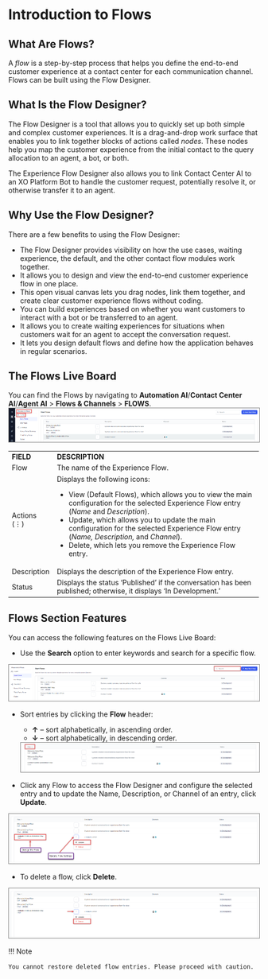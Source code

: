 # Introduction to Flows

## What Are Flows?

A _flow_ is a step-by-step process that helps you define the end-to-end customer experience at a contact center for each communication channel. Flows can be built using the Flow Designer.

## What Is the Flow Designer?

The Flow Designer is a tool that allows you to quickly set up both simple and complex customer experiences. It is a drag-and-drop work surface that enables you to link together blocks of actions called _nodes_. These nodes help you map the customer experience from the initial contact to the query allocation to an agent, a bot, or both.

The Experience Flow Designer also allows you to link Contact Center AI to an XO Platform Bot to handle the customer request, potentially resolve it, or otherwise transfer it to an agent.

## Why Use the Flow Designer?

There are a few benefits to using the Flow Designer:

* The Flow Designer provides visibility on how the use cases, waiting experience, the default, and the other contact flow modules work together.
* It allows you to design and view the end-to-end customer experience flow in one place.
* This open visual canvas lets you drag nodes, link them together, and create clear customer experience flows without coding.
* You can build experiences based on whether you want customers to interact with a bot or be transferred to an agent.
* It allows you to create waiting experiences for situations when customers wait for an agent to accept the conversation request.
* It lets you design default flows and define how the application behaves in regular scenarios.

## The Flows Live Board

You can find the Flows by navigating to **Automation AI**/**Contact Center AI**/**Agent AI** > **Flows & Channels** > **FLOWS**.
<img src="./images/channels-and-flows-page.png" alt="Flows & Channels Page" title="Flows & Channels Page" style="border: 1px solid gray; zoom:70%;">

<table>
  <tr>
   <td><strong>FIELD</strong>
   </td>
   <td><strong>DESCRIPTION</strong>
   </td>
  </tr>
  <tr>
   <td>Flow
   </td>
   <td>The name of the Experience Flow.
   </td>
  </tr>
  <tr>
   <td>Actions (⋮)
   </td>
   <td>Displays the following icons:
<ul>

<li>View (Default Flows), which allows you to view the main configuration for the selected Experience Flow entry (<em>Name </em>and<em> Description</em>).

<li>Update, which allows you to update the main configuration for the selected Experience Flow entry (<em>Name, Description, </em>and <em>Channel</em>).

<li>Delete, which lets you remove the Experience Flow entry.
</li>
</ul>
   </td>
  </tr>
  <tr>
   <td>Description
   </td>
   <td>Displays the description of the Experience Flow entry.
   </td>
  </tr>
  <tr>
   <td>Status
   </td>
   <td>Displays the status ‘Published’ if the conversation has been published; otherwise, it displays ‘In Development.’
   </td>
  </tr>
</table>

## Flows Section Features

You can access the following features on the Flows Live Board:

* Use the **Search** option to enter keywords and search for a specific flow.
<img src="./images/search-field.png" alt="Arrange in Order" title="Arrange in Order" style="border: 1px solid gray; zoom:70%;">

* Sort entries by clicking the **Flow** header:
    * **↑** – sort alphabetically, in ascending order.
    * **↓** – sort alphabetically, in descending order.
    <img src="./images/order.png" alt="Search Bar" title="Search Bar" style="border: 1px solid gray; zoom:70%;">

* Click any Flow to access the Flow Designer and configure the selected entry and to update the Name, Description, or Channel of an entry, click **Update**.
<img src="./images/functions.png" alt="Functionalities" title="Functionalities" style="border: 1px solid gray; zoom:70%;">

* To delete a flow, click **Delete**.
<img src="./images/delete-flow.png" alt="Delete Flow" title="Delete Flow" style="border: 1px solid gray; zoom:70%;">

!!! Note

    You cannot restore deleted flow entries. Please proceed with caution.